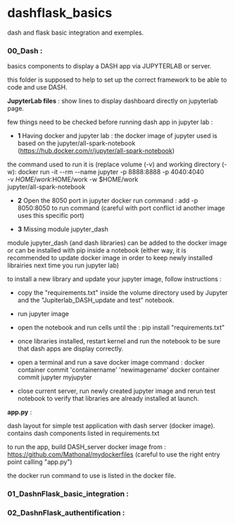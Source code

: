 # dashflask_basics
dash and flask basic integration and exemples.

### 00_Dash : 
basics components to display a DASH app via JUPYTERLAB or server.

this folder is supposed to help to set up the correct framework to be able to code and use DASH.

**JupyterLab files** : 
show lines to display dashboard directly on jupyterlab page.

few things need to be checked before running dash app in jupyter lab :

- **1** Having docker and jupyter lab : the docker image of jupyter used is based on the jupyter/all-spark-notebook (https://hub.docker.com/r/jupyter/all-spark-notebook)

the command used to run it is (replace volume (-v) and working directory (-w): 
docker run -it --rm --name jupyter -p 8888:8888 -p 4040:4040 \
-v $HOME/work:$HOME/work -w $HOME/work \
jupyter/all-spark-notebook

- **2** Open the 8050 port in jupyter docker run command : add -p 8050:8050 to run command (careful with port conflict id another image uses this specific port)

- **3** Missing module jupyter_dash

module jupyter_dash (and dash libraries) can be added to the docker image or can be installed with pip inside a notebook 
(either way, it is recommended to update docker image in order to keep newly installed librairies next time you run jupyter lab)

to install a new library and update your jupyter image, follow instructions :
- copy the "requirements.txt" inside the volume directory used by Jupyter and the "Jupiterlab_DASH_update and test" notebook.
- run jupyter image
- open the notebook and run cells until the : pip install "requirements.txt"
- once libraries installed, restart kernel and run the notebook to be sure that dash apps are display correctly.
- open a terminal and run a save docker image command : 
    docker container commit 'containername' 'newimagename'
    docker container commit jupyter myjupyter

- close current server, run newly created jupyter image and rerun test notebook to verify that libraries are already installed at launch.

**app.py** :

dash layout for simple test application with dash server (docker image).
contains dash components listed in requirements.txt

to run the app, build DASH_server docker image from : https://github.com/Mathonal/mydockerfiles (careful to use the right entry point calling "app.py")

the docker run command to use is listed in the docker file.

### 01_DashnFlask_basic_integration : 

### 02_DashnFlask_authentification : 
